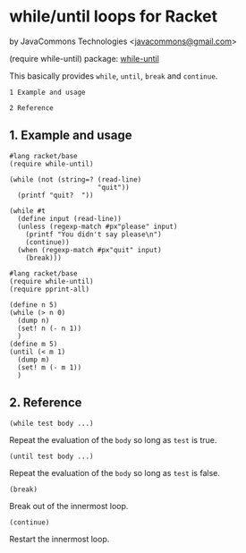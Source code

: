# while/until loops for Racket

by JavaCommons Technologies
<[javacommons@gmail.com](mailto:javacommons@gmail.com)>

 (require while-until)
  package: [while-until](https://pkgs.racket-lang.org/package/while-until)

This basically provides `while`, `until`, `break` and `continue`.

    1 Example and usage
                       
    2 Reference        

## 1. Example and usage

```racket
#lang racket/base                         
(require while-until)                     
                                          
(while (not (string=? (read-line)         
                      "quit"))            
  (printf "quit?  "))                     
                                          
(while #t                                 
  (define input (read-line))              
  (unless (regexp-match #px"please" input)
    (printf "You didn't say please\n")    
    (continue))                           
  (when (regexp-match #px"quit" input)    
    (break)))                             
```

```racket
#lang racket/base    
(require while-until)
(require pprint-all) 
                     
(define n 5)         
(while (> n 0)       
  (dump n)           
  (set! n (- n 1))   
  )                  
(define m 5)         
(until (< m 1)       
  (dump m)           
  (set! m (- m 1))   
  )                  
```

## 2. Reference

```racket
(while test body ...)
```

Repeat the evaluation of the `body` so long as `test` is true.

```racket
(until test body ...)
```

Repeat the evaluation of the `body` so long as `test` is false.

```racket
(break)
```

Break out of the innermost loop.

```racket
(continue)
```

Restart the innermost loop.
